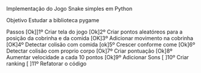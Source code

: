 Implementação do Jogo Snake simples em Python

Objetivo
	Estudar a biblioteca pygame
	
Passos
	[Ok]]1º Criar tela do jogo
	[Ok]2º 	Criar pontos aleatóreos para a posição da cobrinha e da comida
	[OK]3º 	Adicionar movimento na cobrinha
	[OK]4º 	Detectar colisão com comida
	[ok]5º 	Crescer conforme come
	[Ok]6º 	Detectar colisão com proprio corpo
	[Ok]7º 	Criar pontuação
	[Ok]8º 	Aumentar velocidade a cada 10 pontos
	[Ok]9º 	Adicionar Sons
	[  ]10º Criar ranking
	[  ]11º Refatorar o código
